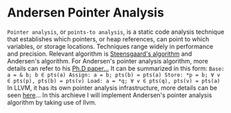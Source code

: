 #  Andersen Pointer Analysis
`Pointer analysis`, or `points-to analysis`, is a static code analysis technique that establishes which pointers, or heap references, can point to which variables, or storage locations. Techniques range widely in performance and precision. Relevant algorithm is [Steensgaard's algorithm](https://en.wikipedia.org/wiki/Steensgaard%27s_algorithm) and Andersen's algorithm.
For Andersen's pointer analysis algorithm, more details can refer to his [Ph.D paper...](https://github.com/lijiansong/clang-llvm-tutorial/blob/master/andersen-pointer-analysis/paper/andersen-thesis94.pdf) It can be summarized in this form:
`Base: a = & b; b ∈ pts(a)
Assign: a = b; pts(b) = pts(a)
Store: *p = b; ∀ v ∈ pts(p), pts(b) = pts(v)
Load: a = *q; ∀ v ∈ pts(q), pts(v) = pts(a)`
In LLVM, it has its own pointer analysis infrastructure, more details can be seen [here](http://llvm.org/docs/AliasAnalysis.html#must-may-and-no-alias-responses)...
In this archieve I will implement Andersen's pointer analysis algorithm by taking use of llvm.
